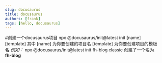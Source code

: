 ```yaml
---
slug: docusaurus
title: docusaurus
authors: [frank]
tags: [hello, docusaurus]
---
```

#创建一个docusaurus项目
npx @docusaurus/init@latest init [name] [template]
其中 [name] 为你要创建的项目名 [template] 为你要创建项目的模板名
*例如：* npx @docusaurus/init@latest init fh-blog classic
创建了一个名为 **fh-blog**
